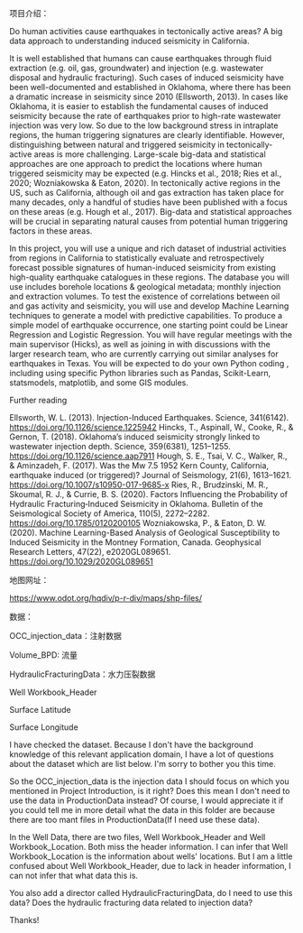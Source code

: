 项目介绍：

Do human activities cause earthquakes in tectonically active areas? A big data approach to understanding induced seismicity in California.



It is well established that humans can cause earthquakes through fluid extraction (e.g. oil, gas, groundwater) and injection (e.g. wastewater disposal and hydraulic fracturing). Such cases of induced seismicity have been well-documented and established in Oklahoma, where there has been a dramatic increase in seismicity since 2010 (Ellsworth, 2013). In cases like Oklahoma, it is easier to establish the fundamental causes of induced seismicity because the rate of earthquakes prior to high-rate wastewater injection was very low. So due to the low background stress in intraplate regions, the human triggering signatures are clearly identifiable. However, distinguishing between natural and triggered seismicity in tectonically-active areas is more challenging. Large-scale big-data and statistical approaches are one approach to predict the locations where human triggered seismicity may be expected (e.g. Hincks et al., 2018; Ries et al., 2020; Wozniakowska & Eaton, 2020). In tectonically active regions in the US, such as California, although oil and gas extraction has taken place for many decades, only a handful of studies have been published with a focus on these areas (e.g. Hough et al., 2017). Big-data and statistical approaches will be  crucial in separating natural causes from potential human triggering factors in these areas.

In this project, you will use a unique and rich dataset of industrial activities from regions in California  to statistically evaluate and retrospectively forecast possible signatures of human-induced seismicity from existing high-quality earthquake catalogues in these regions. The database you will use includes borehole locations & geological metadata; monthly injection and extraction volumes.  To test the existence of correlations between oil and gas activity and seismicity, you will use and develop Machine Learning techniques to generate a model with predictive capabilities. To produce a simple model of earthquake occurrence, one starting point could be Linear Regression and Logistic Regression. You will have regular meetings with the main supervisor (Hicks), as well as joining in with discussions with the larger research team, who are currently carrying out similar analyses for earthquakes in Texas. You will be expected to do your own Python coding , including using specific Python libraries such as Pandas, Scikit-Learn, statsmodels, matplotlib, and some GIS modules.

Further reading

Ellsworth, W. L. (2013). Injection-Induced Earthquakes. Science, 341(6142). https://doi.org/10.1126/science.1225942
Hincks, T., Aspinall, W., Cooke, R., & Gernon, T. (2018). Oklahoma’s induced seismicity strongly linked to wastewater injection depth. Science, 359(6381), 1251–1255. https://doi.org/10.1126/science.aap7911
Hough, S. E., Tsai, V. C., Walker, R., & Aminzadeh, F. (2017). Was the Mw 7.5 1952 Kern County, California, earthquake induced (or triggered)? Journal of Seismology, 21(6), 1613–1621. https://doi.org/10.1007/s10950-017-9685-x
Ries, R., Brudzinski, M. R., Skoumal, R. J., & Currie, B. S. (2020). Factors Influencing the Probability of Hydraulic Fracturing‐Induced Seismicity in Oklahoma. Bulletin of the Seismological Society of America, 110(5), 2272–2282. https://doi.org/10.1785/0120200105
Wozniakowska, P., & Eaton, D. W. (2020). Machine Learning-Based Analysis of Geological Susceptibility to Induced Seismicity in the Montney Formation, Canada. Geophysical Research Letters, 47(22), e2020GL089651. https://doi.org/10.1029/2020GL089651



地图网址：

https://www.odot.org/hqdiv/p-r-div/maps/shp-files/



数据：

OCC_injection_data：注射数据

Volume_BPD: 流量



HydraulicFracturingData：水力压裂数据



Well Workbook_Header

Surface Latitude

Surface Longitude



I have checked the dataset. Because I don't have the background knowledge of this relevant application domain, I have a lot of questions about the dataset which are list below. I'm sorry to bother you this time.

So the OCC_injection_data is the injection data  I should focus on which you mentioned in Project Introduction, is it right? Does this mean I don't need to use the data in ProductionData instead? Of course, I would appreciate it if you could tell me in more detail what the data in this folder are because there are too mant files in ProductionData(If I need use these data).

In the Well Data, there are two files, Well Workbook_Header and Well Workbook_Location. Both miss the header information. I can infer that Well Workbook_Location is the information about wells' locations. But I am a little confused about Well Workbook_Header, due to lack in header information, I can not infer that what data this is.

You also add a director called HydraulicFracturingData, do I need to use this data? Does the hydraulic fracturing data related to injection data?

Thanks!

